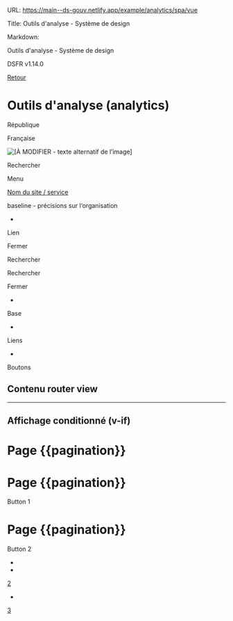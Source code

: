 URL:
https://main--ds-gouv.netlify.app/example/analytics/spa/vue

Title:
Outils d'analyse - Système de design

Markdown:


Outils d'analyse - Système de design


DSFR v1.14.0


[Retour](../)


# Outils d'analyse (analytics)


République

Française


![[À MODIFIER - texte alternatif de l’image]](../../../../example/img/placeholder.16x9.png)


Rechercher


Menu


[Nom du site / service](/)


baseline - précisions sur l‘organisation


-
Lien


Fermer


Rechercher


Rechercher


Fermer


-
Base


-
Liens


-
Boutons


## Contenu router view


------------------------------


## Affichage conditionné (v-if)


# Page {{pagination}}


# Page {{pagination}}

Button 1


# Page {{pagination}}

Button 2


-


-
[2](prevented)


-
[3](/ici)
